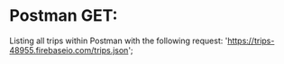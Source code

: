 # Postman GET:

Listing all trips within Postman with the following request: 'https://trips-48955.firebaseio.com/trips.json';
